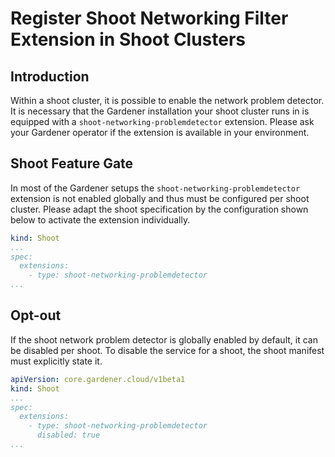 # Register Shoot Networking Filter Extension in Shoot Clusters

## Introduction
Within a shoot cluster, it is possible to enable the network problem detector. It is necessary that the Gardener installation your shoot cluster runs in is equipped with a `shoot-networking-problemdetector` extension. Please ask your Gardener operator if the extension is available in your environment.

## Shoot Feature Gate

In most of the Gardener setups the `shoot-networking-problemdetector` extension is not enabled globally and thus must be configured per shoot cluster. Please adapt the shoot specification by the configuration shown below to activate the extension individually.

```yaml
kind: Shoot
...
spec:
  extensions:
    - type: shoot-networking-problemdetector
...
```

## Opt-out

If the shoot network problem detector is globally enabled by default, it can be disabled per shoot. To disable the service for a shoot, the shoot manifest must explicitly state it.

```yaml
apiVersion: core.gardener.cloud/v1beta1
kind: Shoot
...
spec:
  extensions:
    - type: shoot-networking-problemdetector
      disabled: true
...
```

